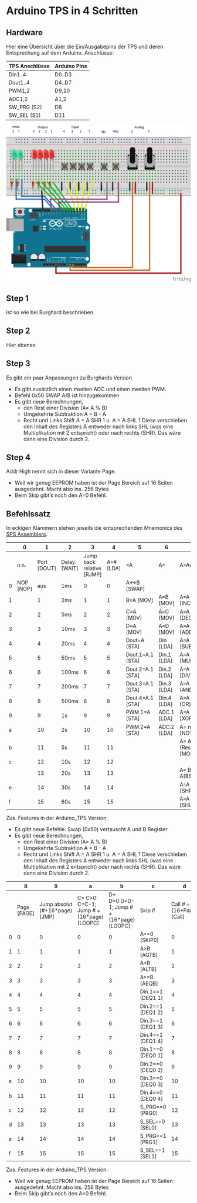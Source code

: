 # Arduino TPS in 4 Schritten

## Hardware

Hier eine Übersicht über die Ein/Ausgabepins der TPS und deren Entsprechung auf dem Arduino. Anschlüsse:

| TPS Anschlüsse | Arduino Pins |
| -------------- | ------------ |
| Din1..4        | D0..D3       |
| Dout1..4       | D4..D7       |
| PWM1,2         | D9,10        |
| ADC1,2         | A1,2         |
| SW_PRG (S2)    | D8           |
| SW_SEL (S1)    | D11          |

![prototyp_tps_steckplatine](images/prototyp_tps_steckplatine.png)

## Step 1

Ist so wie bei Burghard beschrieben.

## Step 2

Hier ebenso

## Step 3

Es gibt ein paar Anpassungen zu Burghards Version.

- Es gibt zusätzlich einen zweiten ADC und einen zweiten PWM.
- Befehl 0x50 SWAP A/B ist hinzugekommen
- Es gibt neue Berechnungen, 
  - den Rest einer Division (A= A % B) 
  - Umgekehrte Subtraktion A = B - A
  - Recht und Links Shift A = A SHR 1 u. A = A SHL 1 
    Diese verschieben den Inhalt des Registers A entweder nach links SHL (was  eine Multiplikation mit 2 entspricht) oder nach rechts  (SHR). Das wäre dann eine Division durch 2. 

## Step 4

Addr High nennt sich in dieser Variante Page.

-  Weil wir genug EEPROM haben ist der Page Bereich auf 16 Seiten ausgedehnt. Macht also ins. 256 Bytes
-  Beim Skip gibt’s noch den A=0 Befehl.

## Befehlssatz

In eckigen Klammern stehen jeweils die entsprechenden Mnemonics des [SPS Assemblers](https://wkla.no-ip.biz/ArduinoWiki/doku.php?id=arduino:arduinosps:tpsass).



|      | 0         | 1           | 2            | 3                         | 4         | 5                | 6           | 7                     |
| ---- | --------- | ----------- | ------------ | ------------------------- | --------- | ---------------- | ----------- | --------------------- |
|      | n.n.      | Port [DOUT] | Delay [WAIT] | Jump back relative [RJMP] | A=# [LDA] | =A               | A=          | A=Ausdruck            |
| 0    | NOP [NOP] | aus         | 1ms          | 0                         | 0         | A<->B [SWAP]     |             |                       |
| 1    |           | 1           | 2ms          | 1                         | 1         | B=A [MOV]        | A=B [MOV]   | A=A + 1 [INC]         |
| 2    |           | 2           | 5ms          | 2                         | 2         | C=A [MOV]        | A=C [MOV]   | A=A - 1 [DEC]         |
| 3    |           | 3           | 10ms         | 3                         | 3         | D=A [MOV]        | A=D [MOV]   | A=A + B [ADD]         |
| 4    |           | 4           | 20ms         | 4                         | 4         | Dout=A [STA]     | Din [LDA]   | A=A - B [SUB]         |
| 5    |           | 5           | 50ms         | 5                         | 5         | Dout.1=A.1 [STA] | Din.1 [LDA] | A=A * B [MUL]         |
| 6    |           | 6           | 100ms        | 6                         | 6         | Dout.2=A.1 [STA] | Din.2 [LDA] | A=A / B [DIV]         |
| 7    |           | 7           | 200ms        | 7                         | 7         | Dout.3=A.1 [STA] | Din.3 [LDA] | A=A and B [AND]       |
| 8    |           | 8           | 500ms        | 8                         | 8         | Dout.4=A.1 [STA] | Din.4 [LDA] | A=A or B [OR]         |
| 9    |           | 9           | 1s           | 9                         | 9         | PWM.1=A [STA]    | ADC.1 [LDA] | A=A xor B [XOR]       |
| a    |           | 10          | 2s           | 10                        | 10        | PWM.2=A [STA]    | ADC.2 [LDA] | A= not A [NOT]        |
| b    |           | 11          | 5s           | 11                        | 11        |                  |             | A= A % B (Rest) [MOD] |
| c    |           | 12          | 10s          | 12                        | 12        |                  |             |                       |
|      |           | 13          | 20s          | 13                        | 13        |                  |             | A= B - A[BSUBA]       |
| e    |           | 14          | 30s          | 14                        | 14        |                  |             | A=A SHR 1 [SHR]       |
| f    |           | 15          | 60s          | 15                        | 15        |                  |             | A=A SHL 1 [SHL]       |

Zus. Features in der Arduino_TPS Version:



-  Es gibt neue Befehle: Swap (0x50)  vertauscht A und B Register
-  Es gibt neue Berechnungen, 
   - den Rest einer Division (A= A % B) 
   - Umgekehrte Subtraktion A = B - A
   - Recht und Links Shift A = A SHR 1 u. A = A SHL 1 
     Diese verschieben den Inhalt des Registers A entweder nach links SHL (was  eine Multiplikation mit 2 entspricht) oder nach rechts  (SHR). Das wäre dann eine Division durch 2. 

|      | 8           | 9                              | a                                                     | b                                                    | c                 | d                         | e           | f            |
| ---- | ----------- | ------------------------------ | ----------------------------------------------------- | ---------------------------------------------------- | ----------------- | ------------------------- | ----------- | ------------ |
|      | Page [PAGE] | Jump absolut (#+16*page) [JMP] | C* C>0: C=C-1;             Jump # + (16*page) [LOOPC] | D* D>0:D=D-1;             Jump # + (16*page) [LOOPC] | Skip if           | Call # + (16*Page) [Call] | Callsub/Ret | Byte Befehle |
| 0    | 0           | 0                              | 0                                                     | 0                                                    | A==0 [SKIP0]      | 0                         | ret [RTR]   |              |
| 1    | 1           | 1                              | 1                                                     | 1                                                    | A>B [AGTB]        | 1                         |             |              |
| 2    | 2           | 2                              | 2                                                     | 2                                                    | A<B [ALTB]        | 2                         |             |              |
| 3    | 3           | 3                              | 3                                                     | 3                                                    | A==B [AEQB]       | 3                         |             |              |
| 4    | 4           | 4                              | 4                                                     | 4                                                    | Din.1==1 [DEQ1 1] | 4                         |             |              |
| 5    | 5           | 5                              | 5                                                     | 5                                                    | Din.2==1 [DEQ1 2] | 5                         |             |              |
| 6    | 6           | 6                              | 6                                                     | 6                                                    | Din.3==1 [DEQ1 3] | 6                         |             |              |
| 7    | 7           | 7                              | 7                                                     | 7                                                    | Din.4==1 [DEQ1 4] | 7                         |             |              |
| 8    | 8           | 8                              | 8                                                     | 8                                                    | Din.1==0 [DEQ0 1] | 8                         |             |              |
| 9    | 9           | 9                              | 9                                                     | 9                                                    | Din.2==0 [DEQ0 2] | 9                         |             |              |
| a    | 10          | 10                             | 10                                                    | 10                                                   | Din.3==0 [DEQ0 3] | 10                        |             |              |
| b    | 11          | 11                             | 11                                                    | 11                                                   | Din.4==0 [DEQ0 4] | 11                        |             |              |
| c    | 12          | 12                             | 12                                                    | 12                                                   | S_PRG==0 [PRG0]   | 12                        |             |              |
| d    | 13          | 13                             | 13                                                    | 13                                                   | S_SEL==0 [SEL0]   | 13                        |             |              |
| e    | 14          | 14                             | 14                                                    | 14                                                   | S_PRG==1 [PRG1]   | 14                        |             |              |
| f    | 15          | 15                             | 15                                                    | 15                                                   | S_SEL==1 [SEL1]   | 15                        |             |              |

Zus. Features in der Arduino_TPS Version:



-  Weil wir genug EEPROM haben ist der Page Bereich auf 16 Seiten ausgedehnt. Macht also ins. 256 Bytes
-  Beim Skip gibt’s noch den A=0 Befehl.